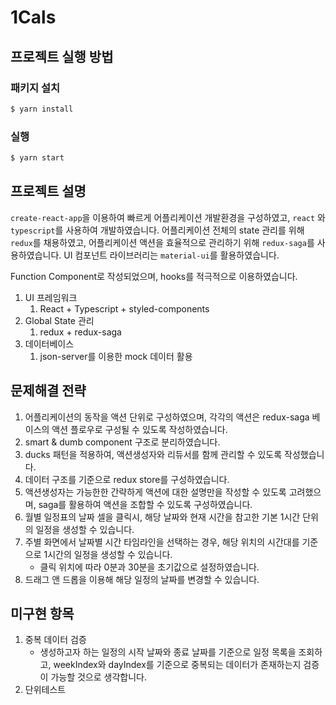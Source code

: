 # 1Cals

## 프로젝트 실행 방법

### 패키지 설치

```bash
$ yarn install
```

### 실행

```bash
$ yarn start
```

## 프로젝트 설명

`create-react-app`을 이용하여 빠르게 어플리케이션 개발환경을 구성하였고, `react` 와 `typescript`를 사용하여 개발하였습니다. 어플리케이션 전체의 state 관리를 위해 `redux`를 채용하였고, 어플리케이션 액션을 효율적으로 관리하기 위해 `redux-saga`를 사용하였습니다. UI 컴포넌트 라이브러리는 `material-ui`를 활용하였습니다.

Function Component로 작성되었으며, hooks를 적극적으로 이용하였습니다.

1. UI 프레임워크
   1. React + Typescript + styled-components
2. Global State 관리
   1. redux + redux-saga
3. 데이터베이스
   1. json-server를 이용한 mock 데이터 활용

## 문제해결 전략

1. 어플리케이션의 동작을 액션 단위로 구성하였으며, 각각의 액션은 redux-saga 베이스의 액션 플로우로 구성될 수 있도록 작성하였습니다.
2. smart & dumb component 구조로 분리하였습니다.
3. ducks 패턴을 적용하여, 액션생성자와 리듀서를 함께 관리할 수 있도록 작성했습니다.
4. 데이터 구조를 기준으로 redux store를 구성하였습니다.
5. 액션생성자는 가능한한 간략하게 액션에 대한 설명만을 작성할 수 있도록 고려했으며, saga를 활용하여 액션을 조합할 수 있도록 구성하였습니다.
6. 월별 일정표의 날짜 셀을 클릭시, 해당 날짜와 현재 시간을 참고한 기본 1시간 단위의 일정을 생성할 수 있습니다.
7. 주별 화면에서 날짜별 시간 타임라인을 선택하는 경우, 해당 위치의 시간대를 기준으로 1시간의 일정을 생성할 수 있습니다.
   * 클릭 위치에 따라 0분과 30분을 초기값으로 설정하였습니다.
8. 드래그 앤 드롭을 이용해 해당 일정의 날짜를 변경할 수 있습니다.

## 미구현 항목

1. 중복 데이터 검증
   * 생성하고자 하는 일정의 시작 날짜와 종료 날짜를 기준으로 일정 목록을 조회하고, weekIndex와 dayIndex를 기준으로 중복되는 데이터가 존재하는지 검증이 가능할 것으로 생각합니다.
2. 단위테스트
